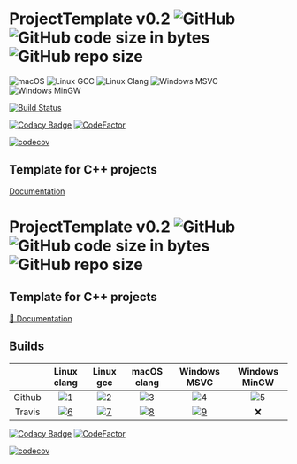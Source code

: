 # ProjectTemplate v0.2 ![GitHub](https://img.shields.io/github/license/flagarde/ProjectTemplate) ![GitHub code size in bytes](https://img.shields.io/github/languages/code-size/flagarde/ProjectTemplate) ![GitHub repo size](https://img.shields.io/github/repo-size/flagarde/ProjectTemplate) #

![macOS](https://github.com/flagarde/ProjectTemplate/workflows/macOS/badge.svg?branch=master)
![Linux GCC](https://github.com/flagarde/ProjectTemplate/workflows/Linux%20GCC/badge.svg)
![Linux Clang](https://github.com/flagarde/ProjectTemplate/workflows/Linux%20Clang/badge.svg)
![Windows MSVC](https://github.com/flagarde/ProjectTemplate/workflows/Windows%20MSVC/badge.svg)
![Windows MinGW](https://github.com/flagarde/ProjectTemplate/workflows/Windows%20MinGW/badge.svg)

[![Build Status](https://travis-ci.com/flagarde/ProjectTemplate.svg?branch=master)](https://travis-ci.com/flagarde/ProjectTemplate)

[![Codacy Badge](https://api.codacy.com/project/badge/Grade/e6a6bfa2dbef4060a99fdfe1ef244a9e)](https://app.codacy.com/manual/flagarde/ProjectTemplate?utm_source=github.com&utm_medium=referral&utm_content=flagarde/ProjectTemplate&utm_campaign=Badge_Grade_Dashboard)
[![CodeFactor](https://www.codefactor.io/repository/github/flagarde/ProjectTemplate/badge)](https://www.codefactor.io/repository/github/flagarde/ProjectTemplate)

[![codecov](https://codecov.io/gh/flagarde/ProjectTemplate/branch/master/graph/badge.svg)](https://codecov.io/gh/flagarde/ProjectTemplate)

## Template for C++ projects ##

[Documentation](https://flagarde.github.io/ProjectTemplate/)


# ProjectTemplate v0.2 ![GitHub](https://img.shields.io/github/license/flagarde/ProjectTemplate) ![GitHub code size in bytes](https://img.shields.io/github/languages/code-size/flagarde/ProjectTemplate) ![GitHub repo size](https://img.shields.io/github/repo-size/flagarde/ProjectTemplate) #


## Template for C++ projects ##
[📘 Documentation](https://flagarde.github.io/ProjectTemplate/)


## Builds
|                   | Linux clang       | Linux gcc         | macOS clang       | Windows MSVC      | Windows MinGW     |
|:-----------------:|:-----------------:|:-----------------:|:-----------------:|:-----------------:|:-----------------:|
|Github             |![1]               |![2]               |![3]               |![4]               |![5]               |
|Travis             |[![6]][0]          |[![7]][0]          |[![8]][0]          |[![9]][0]          |       ❌          |

[1]: https://img.shields.io/github/workflow/status/flagarde/ProjectTemplate/Linux%20Clang
[2]: https://img.shields.io/github/workflow/status/flagarde/ProjectTemplate/Linux%20GCC
[3]: https://img.shields.io/github/workflow/status/flagarde/ProjectTemplate/macOS
[4]: https://img.shields.io/github/workflow/status/flagarde/ProjectTemplate/Windows%20MSVC
[5]: https://img.shields.io/github/workflow/status/flagarde/ProjectTemplate/Windows%20MinGW

[6]: https://travis-matrix-badges.herokuapp.com/repos/flagarde/ProjectTemplate/branches/master/1?use_travis_com=true
[7]: https://travis-matrix-badges.herokuapp.com/repos/flagarde/ProjectTemplate/branches/master/2?use_travis_com=true
[8]: https://travis-matrix-badges.herokuapp.com/repos/flagarde/ProjectTemplate/branches/master/3?use_travis_com=true
[9]: https://travis-matrix-badges.herokuapp.com/repos/flagarde/ProjectTemplate/branches/master/4?use_travis_com=true
[10]:❌
[0]: https://travis-ci.org/flagarde/ProjectTemplate

[![Codacy Badge](https://api.codacy.com/project/badge/Grade/e6a6bfa2dbef4060a99fdfe1ef244a9e)](https://app.codacy.com/manual/flagarde/ProjectTemplate?utm_source=github.com&utm_medium=referral&utm_content=flagarde/ProjectTemplate&utm_campaign=Badge_Grade_Dashboard)
[![CodeFactor](https://www.codefactor.io/repository/github/flagarde/ProjectTemplate/badge)](https://www.codefactor.io/repository/github/flagarde/ProjectTemplate)

[![codecov](https://codecov.io/gh/flagarde/ProjectTemplate/branch/master/graph/badge.svg)](https://codecov.io/gh/flagarde/ProjectTemplate)
